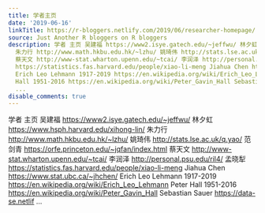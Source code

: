 ```yaml
---
title: 学者主页
date: '2019-06-16'
linkTitle: https://r-bloggers.netlify.com/2019/06/researcher-homepage/
source: Just Another R bloggers on R bloggers
description: 学者 主页 吴建福 https://www2.isye.gatech.edu/~jeffwu/ 林夕虹 https://www.hsph.harvard.edu/xihong-lin/
  朱力行 http://www.math.hkbu.edu.hk/~lzhu/ 姚琦伟 http://stats.lse.ac.uk/q.yao/ 范剑青 https://orfe.princeton.edu/~jqfan/index.html
  蔡天文 http://www-stat.wharton.upenn.edu/~tcai/ 李润泽 http://personal.psu.edu/ril4/ 孟晓犁
  https://statistics.fas.harvard.edu/people/xiao-li-meng Jiahua Chen https://www.stat.ubc.ca/~jhchen/
  Erich Leo Lehmann 1917-2019 https://en.wikipedia.org/wiki/Erich_Leo_Lehmann Peter
  Hall 1951-2016 https://en.wikipedia.org/wiki/Peter_Gavin_Hall Sebastian Sauer https://data-se.netlif
  ...
disable_comments: true
---
```

学者 主页 吴建福 https://www2.isye.gatech.edu/~jeffwu/ 林夕虹 https://www.hsph.harvard.edu/xihong-lin/ 朱力行 http://www.math.hkbu.edu.hk/~lzhu/ 姚琦伟 http://stats.lse.ac.uk/q.yao/ 范剑青 https://orfe.princeton.edu/~jqfan/index.html 蔡天文 http://www-stat.wharton.upenn.edu/~tcai/ 李润泽 http://personal.psu.edu/ril4/ 孟晓犁 https://statistics.fas.harvard.edu/people/xiao-li-meng Jiahua Chen https://www.stat.ubc.ca/~jhchen/ Erich Leo Lehmann 1917-2019 https://en.wikipedia.org/wiki/Erich_Leo_Lehmann Peter Hall 1951-2016 https://en.wikipedia.org/wiki/Peter_Gavin_Hall Sebastian Sauer https://data-se.netlif ...